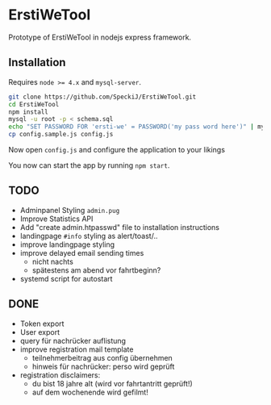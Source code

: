 # ErstiWeTool
Prototype of ErstiWeTool in nodejs express framework.

## Installation
Requires `node >= 4.x` and `mysql-server`.

```bash
git clone https://github.com/SpeckiJ/ErstiWeTool.git
cd ErstiWeTool
npm install
mysql -u root -p < schema.sql
echo "SET PASSWORD FOR 'ersti-we' = PASSWORD('my pass word here')" | mysql -u root -p
cp config.sample.js config.js
```

Now open `config.js` and configure the application to your likings

You now can start the app by running `npm start`.

## TODO
- Adminpanel Styling `admin.pug`
- Improve Statistics API
- Add "create admin.htpasswd" file to installation instructions
- landingpage `#info` styling as alert/toast/..
- improve landingpage styling
- improve delayed email sending times
    - nicht nachts
    - spätestens am abend vor fahrtbeginn?
- systemd script for autostart

## DONE
- Token export
- User export
- query für nachrücker auflistung
- improve registration mail template
    - teilnehmerbeitrag aus config übernehmen
    - hinweis für nachrücker: perso wird geprüft
- registration disclaimers:
    - du bist 18 jahre alt (wird vor fahrtantritt geprüft!)
    - auf dem wochenende wird gefilmt!
